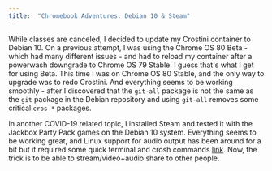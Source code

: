 ```yaml
---
title:  "Chromebook Adventures: Debian 10 & Steam"
---
```


While classes are canceled, I decided to update my Crostini container to Debian 10. On a previous attempt, I was using the Chrome OS 80 Beta - which had many different issues - and had to reload my container after a powerwash downgrade to Chrome OS 79 Stable. I guess that's what I get for using Beta. This time I was on Chrome OS 80 Stable, and the only way to upgrade was to redo Crostini. And everything seems to be working smoothly - after I discovered that the `git-all` package is not the same as the `git` package in the Debian repository and using `git-all` removes some critical `cros-*` packages.

In another COVID-19 related topic, I installed Steam and tested it with the Jackbox Party Pack games on the Debian 10 system. Everything seems to be working great, and Linux support for audio output has been around for a bit but it required some quick terminal and crosh commands [link](https://chromium.googlesource.com/chromiumos/docs/+/master/containers_and_vms.md). Now, the trick is to be able to stream/video+audio share to other people.
